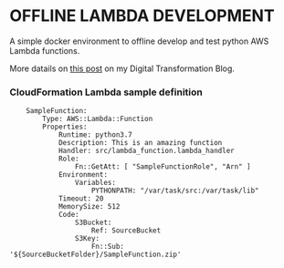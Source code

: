 # OFFLINE LAMBDA DEVELOPMENT

A simple docker environment to offline develop and test python AWS Lambda functions.

More datails on [this post](https://www.vittorionardone.it/en/2020/05/12/aws-lambda-offline-development-with-docker/) on my Digital Transformation Blog.

### CloudFormation Lambda sample definition

```
    SampleFunction:
        Type: AWS::Lambda::Function
        Properties:
            Runtime: python3.7
            Description: This is an amazing function
            Handler: src/lambda_function.lambda_handler
            Role: 
                Fn::GetAtt: [ "SampleFunctionRole", "Arn" ]
            Environment:
                Variables:
                    PYTHONPATH: "/var/task/src:/var/task/lib"
            Timeout: 20
            MemorySize: 512
            Code:
                S3Bucket: 
                    Ref: SourceBucket
                S3Key: 
                    Fn::Sub: '${SourceBucketFolder}/SampleFunction.zip'
```
